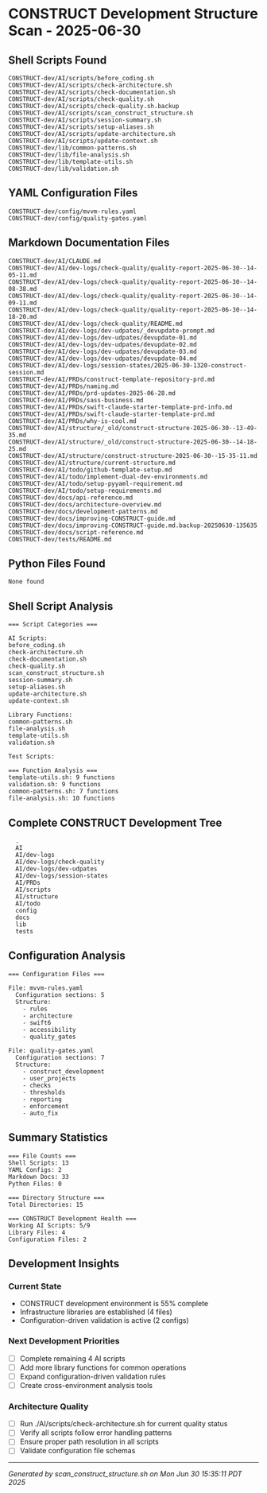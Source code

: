 # CONSTRUCT Development Structure Scan - 2025-06-30

## Shell Scripts Found
```
CONSTRUCT-dev/AI/scripts/before_coding.sh
CONSTRUCT-dev/AI/scripts/check-architecture.sh
CONSTRUCT-dev/AI/scripts/check-documentation.sh
CONSTRUCT-dev/AI/scripts/check-quality.sh
CONSTRUCT-dev/AI/scripts/check-quality.sh.backup
CONSTRUCT-dev/AI/scripts/scan_construct_structure.sh
CONSTRUCT-dev/AI/scripts/session-summary.sh
CONSTRUCT-dev/AI/scripts/setup-aliases.sh
CONSTRUCT-dev/AI/scripts/update-architecture.sh
CONSTRUCT-dev/AI/scripts/update-context.sh
CONSTRUCT-dev/lib/common-patterns.sh
CONSTRUCT-dev/lib/file-analysis.sh
CONSTRUCT-dev/lib/template-utils.sh
CONSTRUCT-dev/lib/validation.sh
```

## YAML Configuration Files
```
CONSTRUCT-dev/config/mvvm-rules.yaml
CONSTRUCT-dev/config/quality-gates.yaml
```

## Markdown Documentation Files
```
CONSTRUCT-dev/AI/CLAUDE.md
CONSTRUCT-dev/AI/dev-logs/check-quality/quality-report-2025-06-30--14-05-11.md
CONSTRUCT-dev/AI/dev-logs/check-quality/quality-report-2025-06-30--14-08-38.md
CONSTRUCT-dev/AI/dev-logs/check-quality/quality-report-2025-06-30--14-09-11.md
CONSTRUCT-dev/AI/dev-logs/check-quality/quality-report-2025-06-30--14-18-20.md
CONSTRUCT-dev/AI/dev-logs/check-quality/README.md
CONSTRUCT-dev/AI/dev-logs/dev-udpates/_devupdate-prompt.md
CONSTRUCT-dev/AI/dev-logs/dev-udpates/devupdate-01.md
CONSTRUCT-dev/AI/dev-logs/dev-udpates/devupdate-02.md
CONSTRUCT-dev/AI/dev-logs/dev-udpates/devupdate-03.md
CONSTRUCT-dev/AI/dev-logs/dev-udpates/devupdate-04.md
CONSTRUCT-dev/AI/dev-logs/session-states/2025-06-30-1320-construct-session.md
CONSTRUCT-dev/AI/PRDs/construct-template-repository-prd.md
CONSTRUCT-dev/AI/PRDs/naming.md
CONSTRUCT-dev/AI/PRDs/prd-updates-2025-06-28.md
CONSTRUCT-dev/AI/PRDs/sass-business.md
CONSTRUCT-dev/AI/PRDs/swift-claude-starter-template-prd-info.md
CONSTRUCT-dev/AI/PRDs/swift-claude-starter-template-prd.md
CONSTRUCT-dev/AI/PRDs/why-is-cool.md
CONSTRUCT-dev/AI/structure/_old/construct-structure-2025-06-30--13-49-35.md
CONSTRUCT-dev/AI/structure/_old/construct-structure-2025-06-30--14-18-25.md
CONSTRUCT-dev/AI/structure/construct-structure-2025-06-30--15-35-11.md
CONSTRUCT-dev/AI/structure/current-structure.md
CONSTRUCT-dev/AI/todo/github-template-setup.md
CONSTRUCT-dev/AI/todo/implement-dual-dev-environments.md
CONSTRUCT-dev/AI/todo/setup-pyyaml-requirement.md
CONSTRUCT-dev/AI/todo/setup-requirements.md
CONSTRUCT-dev/docs/api-reference.md
CONSTRUCT-dev/docs/architecture-overview.md
CONSTRUCT-dev/docs/development-patterns.md
CONSTRUCT-dev/docs/improving-CONSTRUCT-guide.md
CONSTRUCT-dev/docs/improving-CONSTRUCT-guide.md.backup-20250630-135635
CONSTRUCT-dev/docs/script-reference.md
CONSTRUCT-dev/tests/README.md
```

## Python Files Found
```
None found
```

## Shell Script Analysis
```
=== Script Categories ===

AI Scripts:
before_coding.sh
check-architecture.sh
check-documentation.sh
check-quality.sh
scan_construct_structure.sh
session-summary.sh
setup-aliases.sh
update-architecture.sh
update-context.sh

Library Functions:
common-patterns.sh
file-analysis.sh
template-utils.sh
validation.sh

Test Scripts:

=== Function Analysis ===
template-utils.sh: 9 functions
validation.sh: 9 functions
common-patterns.sh: 7 functions
file-analysis.sh: 10 functions
```

## Complete CONSTRUCT Development Tree
```
  .
  AI
  AI/dev-logs
  AI/dev-logs/check-quality
  AI/dev-logs/dev-udpates
  AI/dev-logs/session-states
  AI/PRDs
  AI/scripts
  AI/structure
  AI/todo
  config
  docs
  lib
  tests
```

## Configuration Analysis
```
=== Configuration Files ===

File: mvvm-rules.yaml
  Configuration sections: 5
  Structure:
    - rules
    - architecture
    - swift6
    - accessibility
    - quality_gates

File: quality-gates.yaml
  Configuration sections: 7
  Structure:
    - construct_development
    - user_projects
    - checks
    - thresholds
    - reporting
    - enforcement
    - auto_fix
```

## Summary Statistics
```
=== File Counts ===
Shell Scripts: 13
YAML Configs: 2
Markdown Docs: 33
Python Files: 0

=== Directory Structure ===
Total Directories: 15

=== CONSTRUCT Development Health ===
Working AI Scripts: 5/9
Library Files: 4
Configuration Files: 2
```

## Development Insights

### Current State
- CONSTRUCT development environment is 55% complete
- Infrastructure libraries are established (4 files)
- Configuration-driven validation is active (2 configs)

### Next Development Priorities
- [ ] Complete remaining 4 AI scripts
- [ ] Add more library functions for common operations
- [ ] Expand configuration-driven validation rules
- [ ] Create cross-environment analysis tools

### Architecture Quality
- [ ] Run ./AI/scripts/check-architecture.sh for current quality status
- [ ] Verify all scripts follow error handling patterns
- [ ] Ensure proper path resolution in all scripts
- [ ] Validate configuration file schemas

---
*Generated by scan_construct_structure.sh on Mon Jun 30 15:35:11 PDT 2025*
